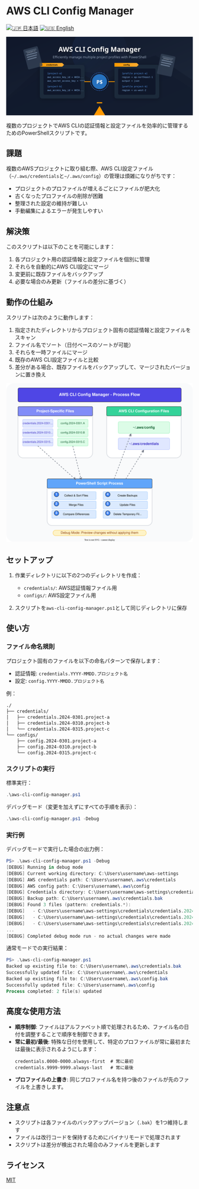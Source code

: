 # AWS CLI Config Manager

[![🇯🇵 日本語](https://img.shields.io/badge/%F0%9F%87%AF%F0%9F%87%B5-日本語-white)](./README.ja.md)
[![🇺🇸 English](https://img.shields.io/badge/%F0%9F%87%BA%F0%9F%87%B8-English-white)](./README.md)

![cover](./cover.svg)

複数のプロジェクトでAWS CLIの認証情報と設定ファイルを効率的に管理するためのPowerShellスクリプトです。

## 課題

複数のAWSプロジェクトに取り組む際、AWS CLI設定ファイル（`~/.aws/credentials`と`~/.aws/config`）の管理は煩雑になりがちです：

- プロジェクトのプロファイルが増えるごとにファイルが肥大化
- 古くなったプロファイルの削除が困難
- 整理された設定の維持が難しい
- 手動編集によるエラーが発生しやすい

## 解決策

このスクリプトは以下のことを可能にします：

1. 各プロジェクト用の認証情報と設定ファイルを個別に管理
2. それらを自動的にAWS CLI設定にマージ
3. 変更前に既存ファイルをバックアップ
4. 必要な場合のみ更新（ファイルの差分に基づく）

## 動作の仕組み

スクリプトは次のように動作します：

1. 指定されたディレクトリからプロジェクト固有の認証情報と設定ファイルをスキャン
2. ファイル名でソート（日付ベースのソートが可能）
3. それらを一時ファイルにマージ
4. 既存のAWS CLI設定ファイルと比較
5. 差分がある場合、既存ファイルをバックアップして、マージされたバージョンに置き換え

![flows](./aws-cli-config-manager.drawio.svg)

## セットアップ

1. 作業ディレクトリに以下の2つのディレクトリを作成：
   - `credentials/`: AWS認証情報ファイル用
   - `configs/`: AWS設定ファイル用

2. スクリプトを`aws-cli-config-manager.ps1`として同じディレクトリに保存

## 使い方

### ファイル命名規則

プロジェクト固有のファイルを以下の命名パターンで保存します：

- 認証情報: `credentials.YYYY-MMDD.プロジェクト名`
- 設定: `config.YYYY-MMDD.プロジェクト名`

例：
```
./
├── credentials/
│   ├── credentials.2024-0301.project-a
│   ├── credentials.2024-0310.project-b
│   └── credentials.2024-0315.project-c
└── configs/
    ├── config.2024-0301.project-a
    ├── config.2024-0310.project-b
    └── config.2024-0315.project-c
```

### スクリプトの実行

標準実行：
```powershell
.\aws-cli-config-manager.ps1
```

デバッグモード（変更を加えずにすべての手順を表示）：
```powershell
.\aws-cli-config-manager.ps1 -Debug
```

### 実行例

デバッグモードで実行した場合の出力例：

```powershell
PS> .\aws-cli-config-manager.ps1 -Debug
[DEBUG] Running in debug mode
[DEBUG] Current working directory: C:\Users\username\aws-settings
[DEBUG] AWS credentials path: C:\Users\username\.aws\credentials
[DEBUG] AWS config path: C:\Users\username\.aws\config
[DEBUG] Credentials directory: C:\Users\username\aws-settings\credentials
[DEBUG] Backup path: C:\Users\username\.aws\credentials.bak
[DEBUG] Found 3 files (pattern: credentials.*):
[DEBUG]   - C:\Users\username\aws-settings\credentials\credentials.2024-0301.project-a
[DEBUG]   - C:\Users\username\aws-settings\credentials\credentials.2024-0310.project-b
[DEBUG]   - C:\Users\username\aws-settings\credentials\credentials.2024-0315.project-c
...
[DEBUG] Completed debug mode run - no actual changes were made
```

通常モードでの実行結果：

```powershell
PS> .\aws-cli-config-manager.ps1
Backed up existing file to: C:\Users\username\.aws\credentials.bak
Successfully updated file: C:\Users\username\.aws\credentials
Backed up existing file to: C:\Users\username\.aws\config.bak
Successfully updated file: C:\Users\username\.aws\config
Process completed: 2 file(s) updated
```

## 高度な使用方法

- **順序制御**: ファイルはアルファベット順で処理されるため、ファイル名の日付を調整することで順序を制御できます。
- **常に最初/最後**: 特殊な日付を使用して、特定のプロファイルが常に最初または最後に表示されるようにします：
  ```
  credentials.0000-0000.always-first  # 常に最初
  credentials.9999-9999.always-last   # 常に最後
  ```
- **プロファイルの上書き**: 同じプロファイル名を持つ後のファイルが先のファイルを上書きします。

## 注意点

- スクリプトは各ファイルのバックアップバージョン（`.bak`）を1つ維持します
- ファイルは改行コードを保持するためにバイナリモードで処理されます
- スクリプトは差分が検出された場合のみファイルを更新します

## ライセンス

[MIT](LICENSE)
